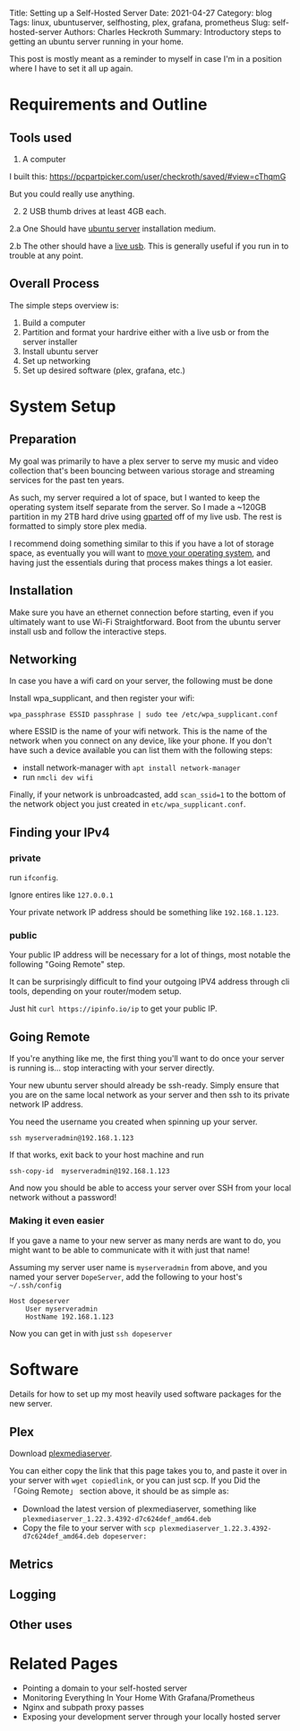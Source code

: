 Title: Setting up a Self-Hosted Server
Date: 2021-04-27
Category: blog
Tags: linux, ubuntuserver, selfhosting, plex, grafana, prometheus
Slug: self-hosted-server
Authors: Charles Heckroth
Summary: Introductory steps to getting an ubuntu server running in your home.

This post is mostly meant as a reminder to myself in case I'm in a position where I have to set it all up again.

# Requirements and Outline

## Tools used

1) A computer

I built this: https://pcpartpicker.com/user/checkroth/saved/#view=cThqmG

But you could really use anything.

2) 2 USB thumb drives at least 4GB each.

2.a One Should have [ubuntu server](https://ubuntu.com/download/server) installation medium.

2.b The other should have a [live usb](https://ubuntu.com/tutorials/create-a-usb-stick-on-ubuntu#1-overview). This is generally useful if you run in to trouble at any point.

## Overall Process

The simple steps overview is:

1. Build a computer
2. Partition and format your hardrive either with a live usb or from the server installer
3. Install ubuntu server
4. Set up networking
5. Set up desired software (plex, grafana, etc.)

# System Setup

## Preparation

My goal was primarily to have a plex server to serve my music and video collection that's been bouncing between various storage and streaming services for the past ten years.

As such, my server required a lot of space, but I wanted to keep the operating system itself separate from the server. So I made a ~120GB partition in my 2TB hard drive using [gparted](https://gparted.org/) off of my live usb. The rest is formatted to simply store plex media.

I recommend doing something similar to this if you have a lot of storage space, as eventually you will want to [move your operating system](https://askubuntu.com/a/741727/509039), and having just the essentials during that process makes things a lot easier. 

## Installation

Make sure you have an ethernet connection before starting, even if you ultimately want to use Wi-Fi
Straightforward. Boot from the ubuntu server install usb and follow the interactive steps.

## Networking

In case you have a wifi card on your server, the following must be done

Install wpa_supplicant, and then register your wifi:

`wpa_passphrase ESSID passphrase | sudo tee /etc/wpa_supplicant.conf`

where ESSID is the name of your wifi network. This is the name of the network when you connect on any device, like your phone. If you don't have such a device available you can list them with the following steps:

- install network-manager with `apt install network-manager`
- run `nmcli dev wifi`

Finally, if your network is unbroadcasted, add `scan_ssid=1` to the bottom of the network object you just created in `etc/wpa_supplicant.conf`.

## Finding your IPv4

### private

run `ifconfig`.

Ignore entires like `127.0.0.1`

Your private network IP address should be something like `192.168.1.123`.


### public

Your public IP address will be necessary for a lot of things, most notable the following "Going Remote" step.

It can be surprisingly difficult to find your outgoing IPV4 address through cli tools, depending on your router/modem setup.

Just hit `curl https://ipinfo.io/ip` to get your public IP.

## Going Remote

If you're anything like me, the first thing you'll want to do once your server is running is... stop interacting with your server directly.

Your new ubuntu server should already be ssh-ready. Simply ensure that you are on the same local network as your server and then ssh to its private network IP address.

You need the username you created when spinning up your server.

```
ssh myserveradmin@192.168.1.123
```

If that works, exit back to your host machine and run

```
ssh-copy-id  myserveradmin@192.168.1.123
```

And now you should be able to access your server over SSH from your local network without a password!

### Making it even easier

If you gave a name to your new server as many nerds are want to do, you might want to be able to communicate with it with just that name!

Assuming my server user name is `myserveradmin` from above, and you named your server `DopeServer`, add the following to your host's `~/.ssh/config`

```
Host dopeserver
    User myserveradmin
	HostName 192.168.1.123
```

Now you can get in with just `ssh dopeserver`

# Software

Details for how to set up my most heavily used software packages for the new server.

## Plex

Download [plexmediaserver](https://www.plex.tv/media-server-downloads/).

You can either copy the link that this page takes you to, and paste it over in your server with `wget copiedlink`, or you can just scp. If you Did the 「Going Remote」 section above, it should be as simple as:

- Download the latest version of plexmediaserver, something like `plexmediaserver_1.22.3.4392-d7c624def_amd64.deb`
- Copy the file to your server with `scp plexmediaserver_1.22.3.4392-d7c624def_amd64.deb dopeserver:`



## Metrics

## Logging

## Other uses

# Related Pages

- Pointing a domain to your self-hosted server
- Monitoring Everything In Your Home With Grafana/Prometheus
- Nginx and subpath proxy passes
- Exposing your development server through your locally hosted server

